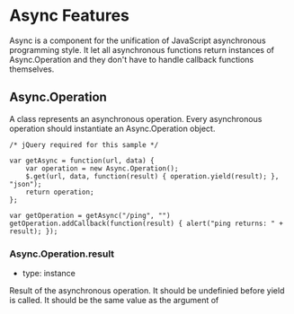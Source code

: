 # Async Features

Async is a component for the unification of JavaScript asynchronous programming style. It let all asynchronous functions return instances of Async.Operation and they don't have to handle callback functions themselves.

## Async.Operation

A class represents an asynchronous operation. Every asynchronous operation should instantiate an Async.Operation object.

	/* jQuery required for this sample */
	
	var getAsync = function(url, data) {
		var operation = new Async.Operation();
		$.get(url, data, function(result) { operation.yield(result); }, "json");
		return operation;
	};
	
	var getOperation = getAsync("/ping", "")
	getOperation.addCallback(function(result) { alert("ping returns: " + result); });

### Async.Operation.result

* type: instance

Result of the asynchronous operation. It should be undefinied before yield is called. It should be the same value as the argument of 